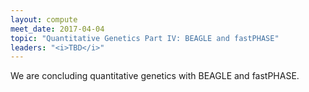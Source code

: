 ```yaml
---
layout: compute
meet_date: 2017-04-04
topic: "Quantitative Genetics Part IV: BEAGLE and fastPHASE"
leaders: "<i>TBD</i>"
---
```


We are concluding quantitative genetics with BEAGLE and fastPHASE.
